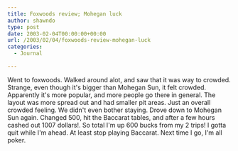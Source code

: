 ```yaml
---
title: Foxwoods review; Mohegan luck
author: shawndo
type: post
date: 2003-02-04T00:00:00+00:00
url: /2003/02/04/foxwoods-review-mohegan-luck
categories:
  - Journal

---
```

Went to foxwoods. Walked around alot, and saw that it was way to crowded. Strange, even though it's bigger than Mohegan Sun, it felt crowded. Apparently it's more popular, and more people go there in general. The layout was more spread out and had smaller pit areas. Just an overall crowded feeling. We didn't even bother staying. Drove down to Mohegan Sun again. Changed 500, hit the Baccarat tables, and after a few hours cashed out 1007 dollars!. So total I'm up 600 bucks from my 2 trips! I gotta quit while I'm ahead. At least stop playing Baccarat. Next time I go, I'm all poker.